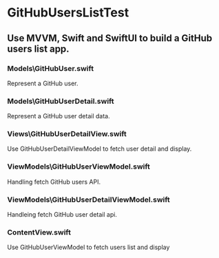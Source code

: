 # GitHubUsersListTest

## Use MVVM, Swift and SwiftUI to build a GitHub users list app.

### Models\GitHubUser.swift
  Represent a GitHub user.

### Models\GitHubUserDetail.swift
  Represent a GitHub user detail data.

### Views\GitHubUserDetailView.swift
  Use GitHubUserDetailViewModel to fetch user detail and display.

### ViewModels\GitHubUserViewModel.swift
  Handling fetch GitHub users API.

### ViewModels\GitHubUserDetailViewModel.swift
  Handleing fetch GitHub user detail api.

### ContentView.swift
  Use GitHubUserViewModel to fetch users list and display

